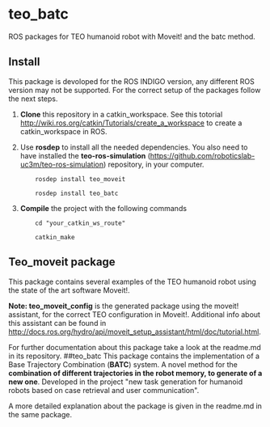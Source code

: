teo_batc
=========

ROS packages for TEO humanoid robot with Moveit! and the batc method.

## Install
This package is devoloped for the ROS INDIGO version, any different ROS version may not be supported. For the correct setup of the packages follow the next steps.

1. **Clone** this repository in a catkin_workspace. See this totorial <http://wiki.ros.org/catkin/Tutorials/create_a_workspace> to create a catkin_workspace in ROS.

2. Use **rosdep** to install all the needed dependencies. You also need to have installed the **teo-ros-simulation** (<https://github.com/roboticslab-uc3m/teo-ros-simulation>) repository, in your computer.

	```
		rosdep install teo_moveit

		rosdep install teo_batc
	```

3. **Compile** the project with the following commands

	```
		cd "your_catkin_ws_route"

		catkin_make	
	```


## Teo_moveit package
This package contains several examples of the TEO humanoid robot using the state of the art software Moveit!. 

**Note: teo_moveit_config** is the generated package using the moveit! assistant, for the correct TEO configuration in Moveit!. Additional info about this assistant can be found in <http://docs.ros.org/hydro/api/moveit_setup_assistant/html/doc/tutorial.html>.

For further documentation about this package take a look at the readme.md in its repository.
##teo_batc
This package contains the implementation of a Base Trajectory Combination (**BATC**) system. A novel method for the **combination of different trajectories in the robot memory, to generate of a new one**. Developed in the project "new task generation for humanoid robots based on case retrieval and user communication". 

A more detailed explanation about the package is given in the readme.md in the same package.
